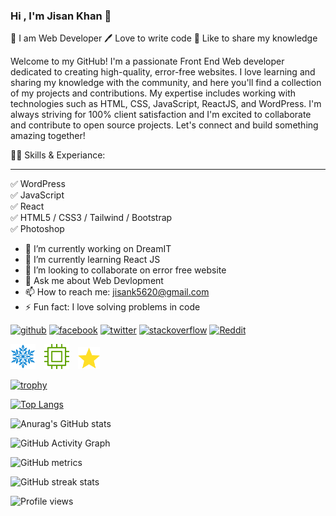 ### Hi , I'm Jisan Khan 👋

👑 I am Web Developer
🖊️ Love to write code
🎤 Like to share my knowledge

Welcome to my GitHub! I'm a passionate Front End Web developer dedicated to creating high-quality, error-free websites. I love learning and sharing my knowledge with the community, and here you'll find a collection of my projects and contributions. My expertise includes working with technologies such as HTML, CSS, JavaScript, ReactJS, and WordPress. I'm always striving for 100% client satisfaction and I'm excited to collaborate and contribute to open source projects. Let's connect and build something amazing together!

👨‍💻 Skills & Experiance:
<hr />

✅ WordPress <br/>
✅ JavaScript <br/>
✅ React <br/>
✅ HTML5 / CSS3 / Tailwind / Bootstrap <br/>
✅ Photoshop <br/>

- 🔭 I’m currently working on DreamIT 
- 🌱 I’m currently learning React JS 
- 👯 I’m looking to collaborate on error free website 
- 💬 Ask me about Web Devlopment 
- 📫 How to reach me: jisank5620@gmail.com 
- ⚡ Fun fact:  I love solving problems in code 


[<img src='https://cdn.jsdelivr.net/npm/simple-icons@3.0.1/icons/github.svg' alt='github' height='40'>](https://github.com/jisan5620jk)  [<img src='https://cdn.jsdelivr.net/npm/simple-icons@3.0.1/icons/facebook.svg' alt='facebook' height='40'>](https://www.facebook.com/jisankhan.net)  [<img src='https://cdn.jsdelivr.net/npm/simple-icons@3.0.1/icons/twitter.svg' alt='twitter' height='40'>](https://twitter.com/jisan5620jk)  [<img src='https://cdn.jsdelivr.net/npm/simple-icons@3.0.1/icons/stackoverflow.svg' alt='stackoverflow' height='40'>](https://stackoverflow.com/users/jisan5620jk)  [<img src='https://cdn.jsdelivr.net/npm/simple-icons@3.0.1/icons/reddit.svg' alt='Reddit' height='40'>](https://www.reddit.com/user/jisan5620jk)  

<a href='https://archiveprogram.github.com/'><img src='https://raw.githubusercontent.com/acervenky/animated-github-badges/master/assets/acbadge.gif' width='40' height='40'></a> <a href='https://docs.github.com/en/developers'><img src='https://raw.githubusercontent.com/acervenky/animated-github-badges/master/assets/devbadge.gif' width='40' height='40'></a> <a href='https://stars.github.com/'><img src='https://raw.githubusercontent.com/acervenky/animated-github-badges/master/assets/starbadge.gif' width='35' height='35'></a> 

[![trophy](https://github-profile-trophy.vercel.app/?username=jisan5620jk)](https://github.com/ryo-ma/github-profile-trophy)

[![Top Langs](https://github-readme-stats.vercel.app/api/top-langs/?username=jisan5620jk)](https://github.com/anuraghazra/github-readme-stats)

![Anurag's GitHub stats](https://github-readme-stats.vercel.app/api?username=jisan5620jk)

![GitHub Activity Graph](https://activity-graph.herokuapp.com/graph?username=jisan5620jk)  

![GitHub metrics](https://metrics.lecoq.io/jisan5620jk)  

![GitHub streak stats](https://streak-stats.demolab.com/?user=jisan5620jk)  

![Profile views](https://gpvc.arturio.dev/jisan5620jk)  
